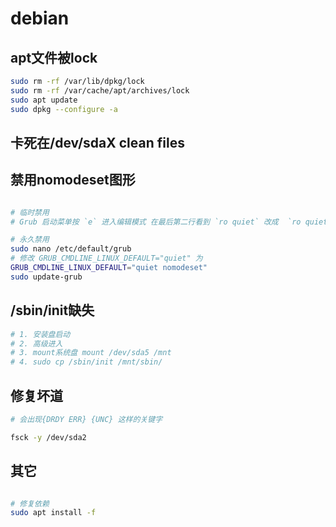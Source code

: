 

# debian

## apt文件被lock

```bash
sudo rm -rf /var/lib/dpkg/lock
sudo rm -rf /var/cache/apt/archives/lock
sudo apt update
sudo dpkg --configure -a
```

## 卡死在/dev/sdaX clean files
## 禁用nomodeset图形

```bash

# 临时禁用
# Grub 启动菜单按 `e` 进入编辑模式 在最后第二行看到 `ro quiet` 改成  `ro quiet nomodeset` F10引导系统

# 永久禁用
sudo nano /etc/default/grub
# 修改 GRUB_CMDLINE_LINUX_DEFAULT="quiet" 为
GRUB_CMDLINE_LINUX_DEFAULT="quiet nomodeset"
sudo update-grub

```

## /sbin/init缺失

```bash
# 1. 安装盘启动
# 2. 高级进入
# 3. mount系统盘 mount /dev/sda5 /mnt
# 4. sudo cp /sbin/init /mnt/sbin/
```

## 修复坏道

```bash
# 会出现{DRDY ERR} {UNC} 这样的关键字

fsck -y /dev/sda2 
```

## 其它

```bash

# 修复依赖
sudo apt install -f

```